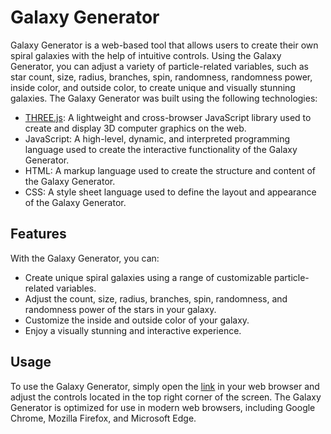 # Galaxy Generator 
Galaxy Generator is a web-based tool that allows users to create their own spiral galaxies with the help of intuitive controls. Using the Galaxy Generator, you can adjust a variety of particle-related variables, such as star count, size, radius, branches, spin, randomness, randomness power, inside color, and outside color, to create unique and visually stunning galaxies.
The Galaxy Generator was built using the following technologies:
+ [THREE.js](https://threejs.org/): A lightweight and cross-browser JavaScript library used to create and display 3D computer graphics on the web.
+ JavaScript: A high-level, dynamic, and interpreted programming language used to create the interactive functionality of the Galaxy Generator.
+ HTML: A markup language used to create the structure and content of the Galaxy Generator.
+ CSS: A style sheet language used to define the layout and appearance of the Galaxy Generator.

## Features
With the Galaxy Generator, you can:
+ Create unique spiral galaxies using a range of customizable particle-related variables.
+ Adjust the count, size, radius, branches, spin, randomness, and randomness power of the stars in your galaxy.
+ Customize the inside and outside color of your galaxy.
+ Enjoy a visually stunning and interactive experience.

## Usage
To use the Galaxy Generator, simply open the [link](https://anastasiyanikalayeva.github.io/GalaxyGenerator/) in your web browser and adjust the controls located in the top right corner of the screen. The Galaxy Generator is optimized for use in modern web browsers, including Google Chrome, Mozilla Firefox, and Microsoft Edge.